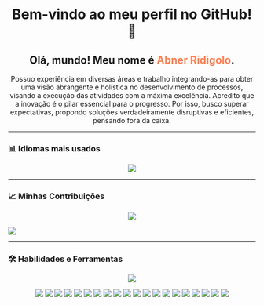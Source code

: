 <h1 align="center">Bem-vindo ao meu perfil no GitHub! 👋</h1>

<h2 align="center">Olá, mundo! Meu nome é <span style="color:#FF7F50;">Abner Ridigolo</span>.</h2>

<p align="center">
Possuo experiência em diversas áreas e trabalho integrando-as para obter uma visão abrangente e holística no desenvolvimento de processos, visando a execução das atividades com a máxima excelência. Acredito que a inovação é o pilar essencial para o progresso. Por isso, busco superar expectativas, propondo soluções verdadeiramente disruptivas e eficientes, pensando fora da caixa.
</p>

---

### 📊 **Idiomas mais usados**
<p align="center">
<img src="https://github-readme-stats.vercel.app/api/top-langs/?username=AbnerRidigolo&layout=compact&theme=radical&hide_border=true&langs_count=8" />
</p>

---


### 📈 **Minhas Contribuições**
<p align="center">
<img src="https://github-readme-streak-stats.herokuapp.com/?user=AbnerRidigolo&theme=radical" />
</p>
  <img src="https://github-readme-activity-graph.vercel.app/graph?username=AbnerRidigolo&theme=radical&bg_color=0D1117&color=FF8000&line=FF8000&point=FFA500&area=true&hide_border=true" />
</p>

---
### 🛠 **Habilidades e Ferramentas**
<p align="center">

<!-- Ícones do skillicons -->
<img src="https://skillicons.dev/icons?i=python,r,julia,anaconda,sklearn,tensorflow,pytorch,opencv,kafka,scala,postgres,mysql,sqlite,mongodb,redis,docker,linux,git,github,githubactions,gitlab,aws,gcp,azure,vscode,visualstudio,vercel,figma,notion,cypress,postman,bootstrap,kubernetes,php,java,js,ts,html,css,fastapi,eclipse,pycharm,discord,latex,firebase,graphql,powershell,npm,nodejs,tailwind,selenium&perline=11" />
<p align="center">
<img src="https://img.shields.io/badge/Pandas-150458?style=for-the-badge&logo=pandas&logoColor=white" />
<img src="https://img.shields.io/badge/NumPy-013243?style=for-the-badge&logo=numpy&logoColor=white" />
<img src="https://img.shields.io/badge/Jupyter%20Notebook-F37626?style=for-the-badge&logo=jupyter&logoColor=white" />
<img src="https://img.shields.io/badge/Google%20Colab-F9AB00?style=for-the-badge&logo=googlecolab&logoColor=black" />
<img src="https://img.shields.io/badge/Power%20BI-F2C811?style=for-the-badge&logo=powerbi&logoColor=black" />
<img src="https://img.shields.io/badge/Excel-217346?style=for-the-badge&logo=microsoft-excel&logoColor=white" />
<img src="https://img.shields.io/badge/OpenAI-412991?style=for-the-badge&logo=openai&logoColor=white" />
<img src="https://img.shields.io/badge/n8n-EA4B8B?style=for-the-badge&logo=n8n&logoColor=white" />
<img src="https://img.shields.io/badge/DBeaver-372923?style=for-the-badge&logo=dbeaver&logoColor=white" />
<img src="https://img.shields.io/badge/Neo4j-008CC1?style=for-the-badge&logo=neo4j&logoColor=white" />
<img src="https://img.shields.io/badge/Apache%20Pig-FF6C37?style=for-the-badge&logo=apache&logoColor=white" />
<img src="https://img.shields.io/badge/Apache%20Impala-FF6C37?style=for-the-badge&logo=apache&logoColor=white" />
<img src="https://img.shields.io/badge/Apache%20Hadoop-FFCC00?style=for-the-badge&logo=apachehadoop&logoColor=black" />
<img src="https://img.shields.io/badge/Apache%20Spark-E25A1C?style=for-the-badge&logo=apachespark&logoColor=white" />
<img src="https://img.shields.io/badge/Cloudera-F96702?style=for-the-badge&logo=cloudera&logoColor=white" />
<img src="https://img.shields.io/badge/Snowflake-29B5E8?style=for-the-badge&logo=snowflake&logoColor=white" />
<img src="https://img.shields.io/badge/Databricks-FC3627?style=for-the-badge&logo=databricks&logoColor=white" />
<img src="https://img.shields.io/badge/Apache%20Airflow-007A88?style=for-the-badge&logo=apacheairflow&logoColor=white" />
<img src="https://img.shields.io/badge/Streamlit-FF4B4B?style=for-the-badge&logo=streamlit&logoColor=white" />
<img src="https://img.shields.io/badge/MLflow-0194E2?style=for-the-badge&logo=mlflow&logoColor=white" />
</p>





</p>

